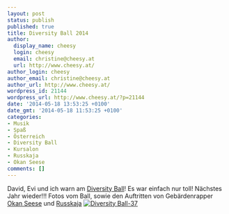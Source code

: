 ```yaml
---
layout: post
status: publish
published: true
title: Diversity Ball 2014
author:
  display_name: cheesy
  login: cheesy
  email: christine@cheesy.at
  url: http://www.cheesy.at/
author_login: cheesy
author_email: christine@cheesy.at
author_url: http://www.cheesy.at/
wordpress_id: 21144
wordpress_url: http://www.cheesy.at/?p=21144
date: '2014-05-18 13:53:25 +0100'
date_gmt: '2014-05-18 11:53:25 +0100'
categories:
- Musik
- Spaß
- Österreich
- Diversity Ball
- Kursalon
- Russkaja
- Okan Seese
comments: []
---
```

David, Evi und ich warn am [Diversity Ball](http://www.diversityball.at/)! Es war einfach nur toll! Nächstes Jahr wieder!!!
Fotos vom Ball, sowie den Auftritten von Gebärdenrapper [Okan Seese](http://okanseese.com/) und [Russkaja](http://www.russkaja.com/)
[![Diversity Ball-37](http://www.cheesy.at/wp-content/uploads/Diversity-Ball-37.jpg)](http://www.cheesy.at/fotos/events/diversity-ball-2014/ "Diversity Ball 2014")

